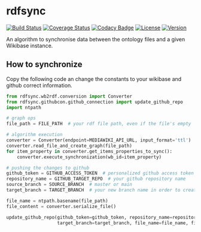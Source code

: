 # rdfsync

[![Build Status](https://travis-ci.com/weso/rdfsync.svg?branch=master)](https://travis-ci.com/github/weso/rdfsync)
[![Coverage Status](https://codecov.io/gh/weso/rdfsync/branch/master/graph/badge.svg)](https://codecov.io/gh/weso/rdfsync)
[![Codacy Badge](https://app.codacy.com/project/badge/Grade/6df235099f9b4dd5816551e6c82d432a)](https://www.codacy.com/gh/weso/rdfsync/dashboard?utm_source=github.com&amp;utm_medium=referral&amp;utm_content=weso/rdfsync&amp;utm_campaign=Badge_Grade)
[![License](https://img.shields.io/github/license/weso/rdfsync)](https://github.com/weso/rdfsync/blob/master/LICENSE)
[![Version](https://img.shields.io/badge/version-0.1.0-blue)](https://github.com/weso/rdfsync)


An algorithm to synchronise data between the ontology files and a given Wikibase instance.

## How to synchronize 
Copy the following code an change the constants to your wikibase and github correct information.

```python
from rdfsync.wb2rdf.conversion import Converter
from rdfsync.githubcon.github_connection import update_github_repo
import ntpath

# graph ops
file_path = FILE_PATH  # your rdf file path, even if the file's empty

# algorithm execution
converter = Converter(endpoint=MEDIAWIKI_API_URL, input_format='ttl')  # http://XXX/w/api.php
converter.read_file_and_create_graph(file_path)
for item_property in converter.get_items_properties_to_sync():
    converter.execute_synchronization(wb_id=item_property)

# pushing the changes to github
github_token = GITHUB_ACCESS_TOKEN  # personalized github access token
repository_name = GITHUB_TARGET_REPO  # your github repository name
source_branch = SOURCE_BRANCH  # master or main
target_branch = TARGET_BRANCH  # your new branch name in order to create the PR

file_name = ntpath.basename(file_path)
file_content = converter.serialize_file()

update_github_repo(github_token=github_token, repository_name=repository_name, source_branch=source_branch,
                   target_branch=target_branch, file_name=file_name, file_content=file_content)

```

